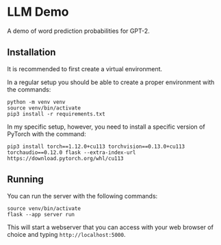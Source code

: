 LLM Demo
========

A demo of word prediction probabilities for GPT-2.


Installation
------------
It is recommended to first create a virtual environment.

In a regular setup you should be able to create a proper environment with the
commands:

```
python -m venv venv
source venv/bin/activate
pip3 install -r requirements.txt
```

In my specific setup, however, you need to install a specific version of 
PyTorch with the command:

```
pip3 install torch==1.12.0+cu113 torchvision==0.13.0+cu113 torchaudio==0.12.0 flask --extra-index-url https://download.pytorch.org/whl/cu113
```

Running
-------
You can run the server with the following commands:

```
source venv/bin/activate
flask --app server run
```

This will start a webserver that you can access with your web browser of choice
and typing `http://localhost:5000`.
